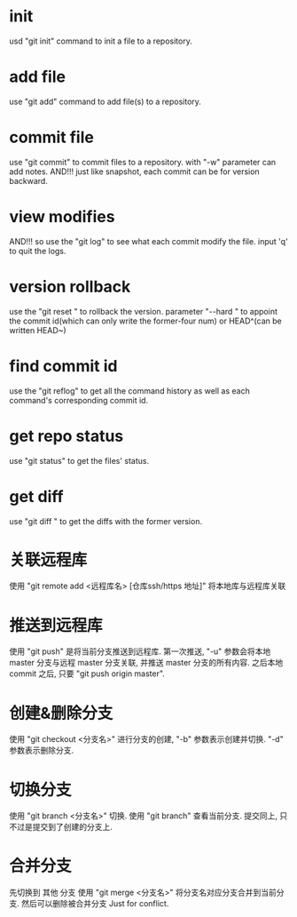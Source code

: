 # init
usd "git init" command to init a file to a repository.
# add file
use "git add" command to add file(s) to a repository.
# commit file
use "git commit" to commit files to a repository.
with "-w" parameter can add notes.
AND!!! just like snapshot, each commit can be for version backward.
# view modifies
AND!!! so use the "git log" to see what each commit modify the file.
input 'q' to quit the logs.
# version rollback
use the "git reset " to rollback the version.
parameter "--hard <pointer>" to appoint the commit id(which can only write the former-four num) or HEAD^(can be written HEAD~<num>)
# find commit id
use the "git reflog" to get all the command history as well as each command's corresponding commit id.
# get repo status
use "git status" to get the files' status.
# get diff 
use "git diff <filename>" to get the diffs with the former version.
# 关联远程库
使用 "git remote add <远程库名> [仓库ssh/https 地址]" 将本地库与远程库关联
# 推送到远程库
使用 "git push" 是将当前分支推送到远程库.
第一次推送, "-u" 参数会将本地 master 分支与远程 master 分支关联, 并推送 master 分支的所有内容.
之后本地 commit 之后, 只要 "git push origin master".
# 创建&删除分支
使用 "git checkout <分支名>" 进行分支的创建,
"-b"  参数表示创建并切换.
"-d"  参数表示删除分支.
# 切换分支
使用 "git branch <分支名>" 切换.
使用 "git branch" 查看当前分支.
提交同上, 只不过是提交到了创建的分支上.
# 合并分支 
先切换到 其他 分支
使用 "git merge <分支名>" 将分支名对应分支合并到当前分支.
然后可以删除被合并分支
Just for conflict.
